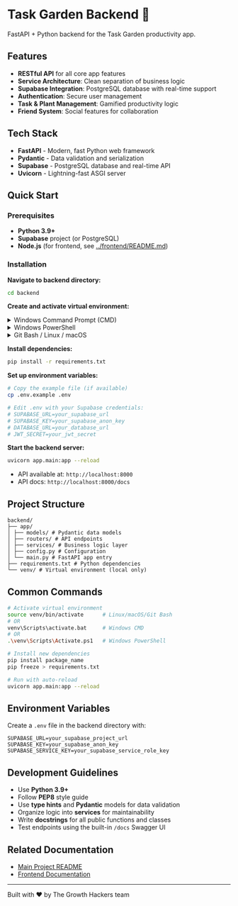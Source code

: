 <!-- markdownlint-disable no-inline-html -->

# Task Garden Backend 🌱

FastAPI + Python backend for the Task Garden productivity app.

## Features

- **RESTful API** for all core app features
- **Service Architecture**: Clean separation of business logic
- **Supabase Integration**: PostgreSQL database with real-time support
- **Authentication**: Secure user management
- **Task & Plant Management**: Gamified productivity logic
- **Friend System**: Social features for collaboration

## Tech Stack

- **FastAPI** - Modern, fast Python web framework
- **Pydantic** - Data validation and serialization
- **Supabase** - PostgreSQL database and real-time API
- **Uvicorn** - Lightning-fast ASGI server

## Quick Start

### Prerequisites

- **Python 3.9+**
- **Supabase** project (or PostgreSQL)
- **Node.js** (for frontend, see [../frontend/README.md](../frontend/README.md))

### Installation

**Navigate to backend directory:**

```bash
cd backend
```

**Create and activate virtual environment:**

<details>
<summary>Windows Command Prompt (CMD)</summary>

```cmd
python -m venv venv
venv\Scripts\activate.bat
```

</details>

<details>
<summary>Windows PowerShell</summary>

```powershell
python -m venv venv
.\venv\Scripts\Activate.ps1
```

</details>

<details>
<summary>Git Bash / Linux / macOS</summary>

```bash
python -m venv venv
source venv/bin/activate
```

</details>

**Install dependencies:**

```bash
pip install -r requirements.txt
```

**Set up environment variables:**

```bash
# Copy the example file (if available)
cp .env.example .env

# Edit .env with your Supabase credentials:
# SUPABASE_URL=your_supabase_url
# SUPABASE_KEY=your_supabase_anon_key
# DATABASE_URL=your_database_url
# JWT_SECRET=your_jwt_secret
```

**Start the backend server:**

```bash
uvicorn app.main:app --reload
```

- API available at: `http://localhost:8000`
- API docs: `http://localhost:8000/docs`

## Project Structure

```text
backend/
├── app/
│ ├── models/ # Pydantic data models
│ ├── routers/ # API endpoints
│ ├── services/ # Business logic layer
│ ├── config.py # Configuration
│ └── main.py # FastAPI app entry
├── requirements.txt # Python dependencies
└── venv/ # Virtual environment (local only)
```

## Common Commands

```bash
# Activate virtual environment
source venv/bin/activate      # Linux/macOS/Git Bash
# OR
venv\Scripts\activate.bat     # Windows CMD
# OR
.\venv\Scripts\Activate.ps1   # Windows PowerShell

# Install new dependencies
pip install package_name
pip freeze > requirements.txt

# Run with auto-reload
uvicorn app.main:app --reload
```

## Environment Variables

Create a `.env` file in the backend directory with:

```env
SUPABASE_URL=your_supabase_project_url
SUPABASE_KEY=your_supabase_anon_key
SUPABASE_SERVICE_KEY=your_supabase_service_role_key
```

## Development Guidelines

- Use **Python 3.9+**
- Follow **PEP8** style guide
- Use **type hints** and **Pydantic** models for data validation
- Organize logic into **services** for maintainability
- Write **docstrings** for all public functions and classes
- Test endpoints using the built-in `/docs` Swagger UI

## Related Documentation

- [Main Project README](../README.md)
- [Frontend Documentation](../frontend/README.md)

---

Built with ❤️ by The Growth Hackers team

